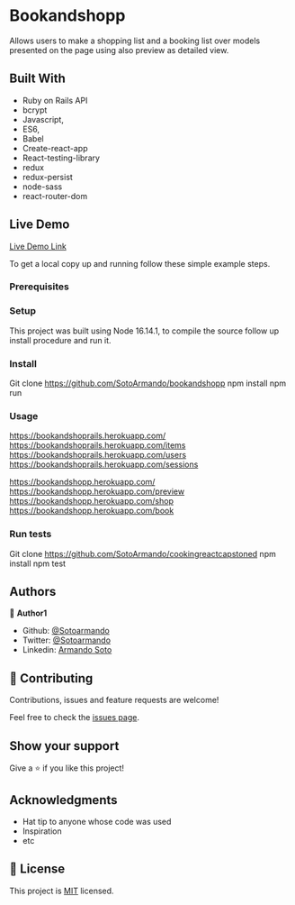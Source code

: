# Bookandshopp

Allows users to make a shopping list and a booking list over models presented on the page using also preview as detailed view.

## Built With
- Ruby on Rails API
- bcrypt 
- Javascript,
- ES6,
- Babel
- Create-react-app
- React-testing-library
- redux
- redux-persist
- node-sass
- react-router-dom

## Live Demo

[Live Demo Link](https://bookandshopp.herokuapp.com/)

To get a local copy up and running follow these simple example steps.

### Prerequisites

### Setup

This project was built using Node 16.14.1, to compile the source follow up install procedure and run it.

### Install

Git clone https://github.com/SotoArmando/bookandshopp
npm install
npm run

### Usage

https://bookandshoprails.herokuapp.com/
  https://bookandshoprails.herokuapp.com/items
  https://bookandshoprails.herokuapp.com/users
  https://bookandshoprails.herokuapp.com/sessions

https://bookandshopp.herokuapp.com/
  https://bookandshopp.herokuapp.com/preview
  https://bookandshopp.herokuapp.com/shop
  https://bookandshopp.herokuapp.com/book

### Run tests

Git clone https://github.com/SotoArmando/cookingreactcapstoned
npm install
npm test

## Authors

👤 **Author1**

- Github: [@Sotoarmando](https://github.com/Sotoarmando)
- Twitter: [@Sotoarmando](https://twitter.com/sotoarmando)
- Linkedin: [Armando Soto](https://linkedin.com/armandosotomelo)


## 🤝 Contributing

Contributions, issues and feature requests are welcome!

Feel free to check the [issues page](issues/).

## Show your support

Give a ⭐️ if you like this project!

## Acknowledgments

- Hat tip to anyone whose code was used
- Inspiration
- etc

## 📝 License

This project is [MIT](lic.url) licensed.
